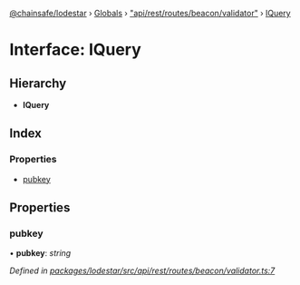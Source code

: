 [@chainsafe/lodestar](../README.md) › [Globals](../globals.md) › ["api/rest/routes/beacon/validator"](../modules/_api_rest_routes_beacon_validator_.md) › [IQuery](_api_rest_routes_beacon_validator_.iquery.md)

# Interface: IQuery

## Hierarchy

* **IQuery**

## Index

### Properties

* [pubkey](_api_rest_routes_beacon_validator_.iquery.md#pubkey)

## Properties

###  pubkey

• **pubkey**: *string*

*Defined in [packages/lodestar/src/api/rest/routes/beacon/validator.ts:7](https://github.com/ChainSafe/lodestar/blob/08fb27fc7/packages/lodestar/src/api/rest/routes/beacon/validator.ts#L7)*

